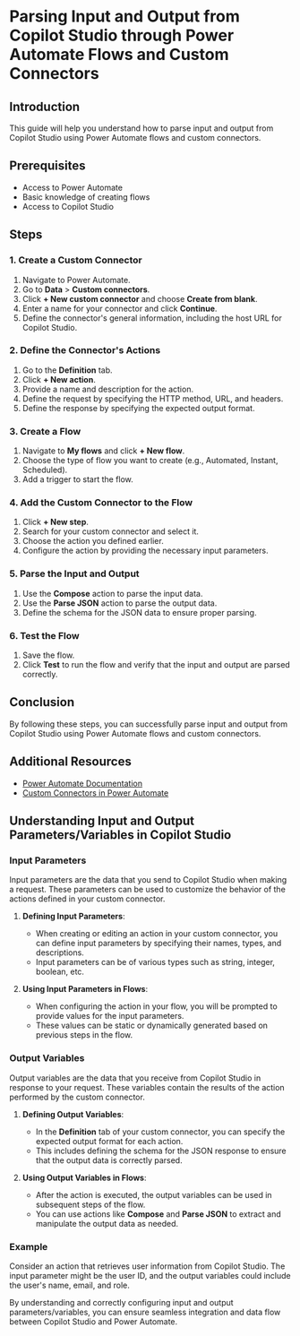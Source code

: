 # Parsing Input and Output from Copilot Studio through Power Automate Flows and Custom Connectors

## Introduction
This guide will help you understand how to parse input and output from Copilot Studio using Power Automate flows and custom connectors.

## Prerequisites
- Access to Power Automate
- Basic knowledge of creating flows
- Access to Copilot Studio

## Steps

### 1. Create a Custom Connector
1. Navigate to Power Automate.
2. Go to **Data** > **Custom connectors**.
3. Click **+ New custom connector** and choose **Create from blank**.
4. Enter a name for your connector and click **Continue**.
5. Define the connector's general information, including the host URL for Copilot Studio.

### 2. Define the Connector's Actions
1. Go to the **Definition** tab.
2. Click **+ New action**.
3. Provide a name and description for the action.
4. Define the request by specifying the HTTP method, URL, and headers.
5. Define the response by specifying the expected output format.

### 3. Create a Flow
1. Navigate to **My flows** and click **+ New flow**.
2. Choose the type of flow you want to create (e.g., Automated, Instant, Scheduled).
3. Add a trigger to start the flow.

### 4. Add the Custom Connector to the Flow
1. Click **+ New step**.
2. Search for your custom connector and select it.
3. Choose the action you defined earlier.
4. Configure the action by providing the necessary input parameters.

### 5. Parse the Input and Output
1. Use the **Compose** action to parse the input data.
2. Use the **Parse JSON** action to parse the output data.
3. Define the schema for the JSON data to ensure proper parsing.

### 6. Test the Flow
1. Save the flow.
2. Click **Test** to run the flow and verify that the input and output are parsed correctly.

## Conclusion
By following these steps, you can successfully parse input and output from Copilot Studio using Power Automate flows and custom connectors.

## Additional Resources
- [Power Automate Documentation](https://docs.microsoft.com/en-us/power-automate/)
- [Custom Connectors in Power Automate](https://docs.microsoft.com/en-us/connectors/custom-connectors/)

## Understanding Input and Output Parameters/Variables in Copilot Studio

### Input Parameters
Input parameters are the data that you send to Copilot Studio when making a request. These parameters can be used to customize the behavior of the actions defined in your custom connector.

1. **Defining Input Parameters**:
    - When creating or editing an action in your custom connector, you can define input parameters by specifying their names, types, and descriptions.
    - Input parameters can be of various types such as string, integer, boolean, etc.

2. **Using Input Parameters in Flows**:
    - When configuring the action in your flow, you will be prompted to provide values for the input parameters.
    - These values can be static or dynamically generated based on previous steps in the flow.

### Output Variables
Output variables are the data that you receive from Copilot Studio in response to your request. These variables contain the results of the action performed by the custom connector.

1. **Defining Output Variables**:
    - In the **Definition** tab of your custom connector, you can specify the expected output format for each action.
    - This includes defining the schema for the JSON response to ensure that the output data is correctly parsed.

2. **Using Output Variables in Flows**:
    - After the action is executed, the output variables can be used in subsequent steps of the flow.
    - You can use actions like **Compose** and **Parse JSON** to extract and manipulate the output data as needed.

### Example
Consider an action that retrieves user information from Copilot Studio. The input parameter might be the user ID, and the output variables could include the user's name, email, and role.

By understanding and correctly configuring input and output parameters/variables, you can ensure seamless integration and data flow between Copilot Studio and Power Automate.
